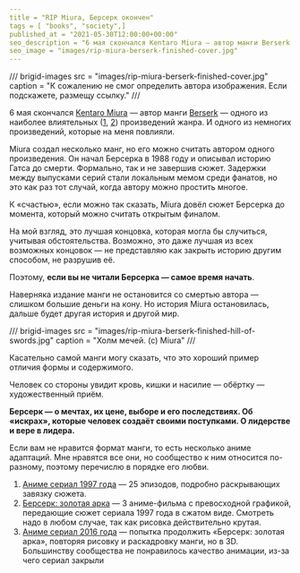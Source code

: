 ```yaml
---
title = "RIP Miura, Берсерк окончен"
tags = [ "books", "society",]
published_at = "2021-05-30T12:00:00+00:00"
seo_description = "6 мая скончался Kentaro Miura — автор манги Berserk — одного из наиболее влиятельных произведений жанра."
seo_image = "images/rip-miura-berserk-finished-cover.jpg"
---
```


/// brigid-images
src = "images/rip-miura-berserk-finished-cover.jpg"
caption = "К сожалению не смог определить автора изображения. Если подскажете, размещу ссылку."
///

6 мая скончался [Kentaro Miura](https://en.wikipedia.org/wiki/Kentaro_Miura) — автор манги [Berserk](https://en.wikipedia.org/wiki/Berserk_(manga)) — одного из наиболее влиятельных ([1](https://en.wikipedia.org/wiki/Berserk_(manga)#Legacy), [2](https://en.wikipedia.org/wiki/Kentaro_Miura#Legacy)) произведений жанра. И одного из немногих произведений, которые на меня повлияли.

<!-- more -->

Miura создал несколько манг, но его можно считать автором одного произведения. Он начал Берсерка в 1988 году и описывал историю Гатса до смерти. Формально, так и не завершив сюжет. Задержки между выпусками серий стали локальным мемом среди фанатов, но это как раз тот случай, когда автору можно простить многое.

К «счастью», если можно так сказать, Miura довёл сюжет Берсерка до момента, который можно считать открытым финалом.

На мой взгляд, это лучшая концовка, которая могла бы случиться, учитывая обстоятельства. Возможно, это даже лучшая из всех возможных концовок — не представляю как закрыть историю другим способом, не разрушив её.

Поэтому, **если вы не читали Берсерка — самое время начать**.

Наверняка издание манги не остановится со смертью автора — слишком большие деньги на кону. Но история Miura остановилась, дальше будет другая история и другой мир.

/// brigid-images
src = "images/rip-miura-berserk-finished-hill-of-swords.jpg"
caption = "Холм мечей. (с) Miura"
///

Касательно самой манги могу сказать, что это хороший пример отличия формы и содержимого.

Человек со стороны увидит кровь, кишки и насилие — обёртку — художественный приём.

**Берсерк — о мечтах, их цене, выборе и его последствиях. Об «искрах», которые человек создаёт своими поступками. О лидерстве и вере в лидера.**

Если вам не нравится формат манги, то есть несколько аниме адаптаций. Мне нравятся все они, но сообщество к ним относится по-разному, поэтому перечислю в порядке его любви.

1. [Аниме сериал 1997 года](https://en.wikipedia.org/wiki/Berserk_(1997_TV_series)) — 25 эпизодов, подробно раскрывающих завязку сюжета.
2. [Берсерк: золотая арка](https://en.wikipedia.org/wiki/Berserk:_The_Golden_Age_Arc) — 3 аниме-фильма с превосходной графикой, передающие сюжет сериала 1997 года в сжатом виде. Смотреть надо в любом случае, так как рисовка действительно крутая.
3. [Аниме сериал 2016 года](https://en.wikipedia.org/wiki/Berserk_(2016_TV_series)) — попытка продолжить «Берсерк: золотая арка», повторяя рисовку и раскадровку манги, но в 3D. Большинству сообщества не понравилось качество анимации, из-за чего сериал закрыли
